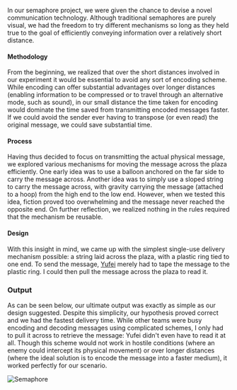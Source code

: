 In our semaphore project, we were given the chance to devise a novel communication technology. Although traditional semaphores are purely visual, we had the freedom to try different mechanisms so long as they held true to the goal of efficiently conveying information over a relatively short distance.

#### Methodology

From the beginning, we realized that over the short distances involved in our experiment it would be essential to avoid any sort of encoding scheme. While encoding can offer substantial advantages over longer distances (enabling information to be compressed or to travel through an alternative mode, such as sound), in our small distance the time taken for encoding would dominate the time saved from transmitting encoded messages faster. If we could avoid the sender ever having to transpose (or even read) the original message, we could save substantial time.

#### Process

Having thus decided to focus on transmitting the actual physical message, we explored various mechanisms for moving the message across the plaza efficiently. One early idea was to use a balloon anchored on the far side to carry the message across. Another idea was to simply use a sloped string to carry the message across, with gravity carrying the message (attached to a hoop) from the high end to the low end. However, when we tested this idea, fiction proved too overwhelming and the message never reached the opposite end. On further reflection, we realized nothing in the rules required that the mechanism be reusable.

#### Design

With this insight in mind, we came up with the simplest single-use delivery mechanism possible: a string laid across the plaza, with a plastic ring tied to one end. To send the message, <a href="http://yg1262.nyuad.im/">Yufei</a> merely had to tape the message to the plastic ring. I could then pull the message across the plaza to read it.

### Output

As can be seen below, our ultimate output was exactly as simple as our design suggested. Despite this simplicity, our hypothesis proved correct and we had the fastest delivery time. While other teams were busy encoding and decoding messages using complicated schemes, I only had to pull it across to retrieve the message: Yufei didn't even have to read it at all. Though this scheme would not work in hostile conditions (where an enemy could intercept its physical movement) or over longer distances (where the ideal solution is to encode the message into a faster medium), it worked perfectly for our scenario.

![Semaphore](semaphore.png)
